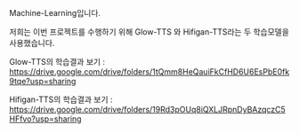 Machine-Learning입니다.

저희는 이번 프로젝트를 수행하기 위해 Glow-TTS 와 Hifigan-TTS라는 두 학습모델을 사용했습니다.

Glow-TTS의 학습결과 보기 : https://drive.google.com/drive/folders/1tQmm8HeQauiFkCfHD6U6EsPbE0fk9tqe?usp=sharing

Hifigan-TTS의 학습결과 보기 : https://drive.google.com/drive/folders/19Rd3pOUq8iQXLJRpnDyBAzqczC5HFfvo?usp=sharing
